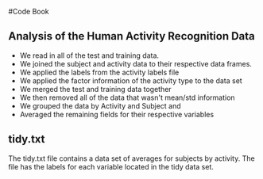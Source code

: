 #Code Book

## Analysis of the Human Activity Recognition Data
* We read in all of the test and training data.  
* We joined the subject and activity data to their respective data frames. 
* We applied the labels from the activity labels file
* We applied the factor information of the activity type to the data set
* We merged the test and training data together
* We then removed all of the data that wasn't mean/std information
* We grouped the data by Activity and Subject and
* Averaged the remaining fields for their respective variables

## tidy.txt

The tidy.txt file contains a data set of averages for subjects by activity.  The file has the labels for each variable located in the tidy data set.
